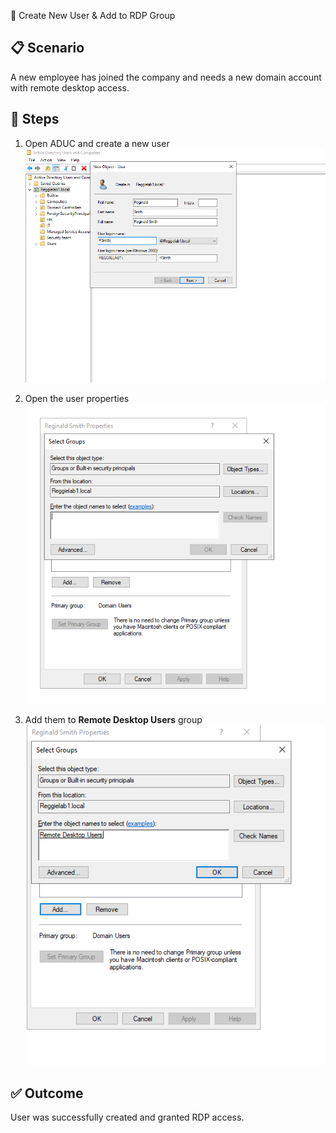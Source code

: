  👤 Create New User & Add to RDP Group

## 📋 Scenario

 A new employee has joined the company and needs a new domain account with remote desktop access.

## 🧪 Steps

1. Open ADUC and create a new user  
   ![Create User](https://github.com/ReggieS22/active-directory-helpdesk-labs/blob/9415fc7d71b104a5adb94b8afa92cbe5f0f89411/Creating%20a%20new%20user%20account%20and%20add%20to%20a%20remote%20desktop%20user/creation%201.png)

2. Open the user properties  
   ![User Properties](https://github.com/ReggieS22/active-directory-helpdesk-labs/blob/d52fb593e5e28433ba79a408079d5a7479901228/Creating%20a%20new%20user%20account%20and%20add%20to%20a%20remote%20desktop%20user/creation%202.png)

3. Add them to **Remote Desktop Users** group  
   ![RDP Group](https://github.com/ReggieS22/active-directory-helpdesk-labs/blob/d52fb593e5e28433ba79a408079d5a7479901228/Creating%20a%20new%20user%20account%20and%20add%20to%20a%20remote%20desktop%20user/creation%203.png)

## ✅ Outcome

User was successfully created and granted RDP access.

